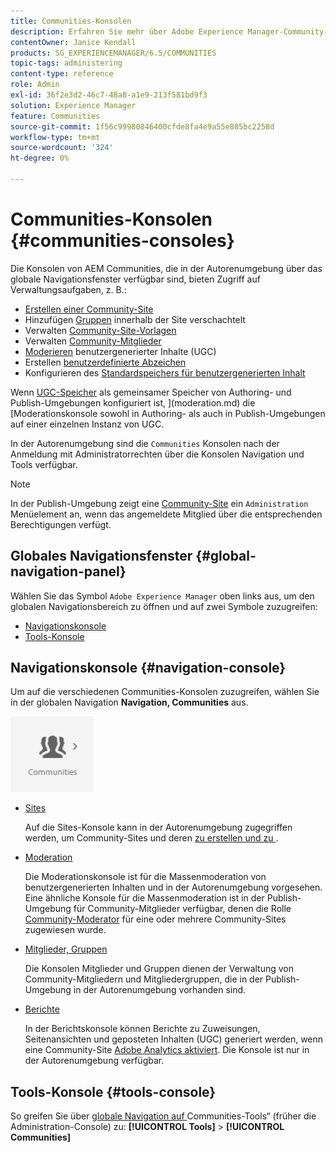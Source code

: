 ```yaml
---
title: Communities-Konsolen
description: Erfahren Sie mehr über Adobe Experience Manager-Community-Konsolen, die in der Autorenumgebung über das globale Navigationsfenster verfügbar sind.
contentOwner: Janice Kendall
products: SG_EXPERIENCEMANAGER/6.5/COMMUNITIES
topic-tags: administering
content-type: reference
role: Admin
exl-id: 36f2e3d2-46c7-48a8-a1e9-213f581bd9f3
solution: Experience Manager
feature: Communities
source-git-commit: 1f56c99980846400cfde8fa4e9a55e885bc2258d
workflow-type: tm+mt
source-wordcount: '324'
ht-degree: 0%

---
```


# Communities-Konsolen {#communities-consoles}

Die Konsolen von AEM Communities, die in der Autorenumgebung über das globale Navigationsfenster verfügbar sind, bieten Zugriff auf Verwaltungsaufgaben, z. B.:

* [Erstellen einer Community-Site](sites-console.md)
* Hinzufügen [Gruppen](groups.md) innerhalb der Site verschachtelt
* Verwalten [Community-Site-Vorlagen](sites.md)
* Verwalten [Community-Mitglieder](members.md)
* [Moderieren](moderate-ugc.md) benutzergenerierter Inhalte (UGC)
* Erstellen [benutzerdefinierte Abzeichen](badges.md)
* Konfigurieren des [Standardspeichers für benutzergenerierten Inhalt](srp-config.md)

Wenn [UGC-Speicher](working-with-srp.md) als gemeinsamer Speicher von Authoring- und Publish-Umgebungen konfiguriert ist, ](moderation.md) die [Moderationskonsole sowohl in Authoring- als auch in Publish-Umgebungen auf einer einzelnen Instanz von UGC.

In der Autorenumgebung sind die `Communities` Konsolen nach der Anmeldung mit Administratorrechten über die Konsolen Navigation und Tools verfügbar.

>[!NOTE]
>
>In der Publish-Umgebung zeigt eine [Community-Site](sites-console.md) ein `Administration` Menüelement an, wenn das angemeldete Mitglied über die entsprechenden Berechtigungen verfügt.

## Globales Navigationsfenster {#global-navigation-panel}

Wählen Sie das Symbol `Adobe Experience Manager` oben links aus, um den globalen Navigationsbereich zu öffnen und auf zwei Symbole zuzugreifen:

* [Navigationskonsole](#navigation-console)
* [Tools-Konsole](tools.md)

## Navigationskonsole {#navigation-console}

Um auf die verschiedenen Communities-Konsolen zuzugreifen, wählen Sie in der globalen Navigation **Navigation, Communities** aus.

![Communities](assets/communities.png)

* [Sites](sites-console.md)

  Auf die Sites-Konsole kann in der Autorenumgebung zugegriffen werden, um Community-Sites und deren [ zu erstellen und zu ](groups.md).

* [Moderation](moderation.md)

  Die Moderationskonsole ist für die Massenmoderation von benutzergenerierten Inhalten und in der Autorenumgebung vorgesehen. Eine ähnliche Konsole für die Massenmoderation ist in der Publish-Umgebung für Community-Mitglieder verfügbar, denen die Rolle [Community-Moderator](users.md#publishenvironmentusersandgroups) für eine oder mehrere Community-Sites zugewiesen wurde.

* [Mitglieder, Gruppen](members.md)

  Die Konsolen Mitglieder und Gruppen dienen der Verwaltung von Community-Mitgliedern und Mitgliedergruppen, die in der Publish-Umgebung in der Autorenumgebung vorhanden sind.

* [Berichte](reports.md)

  In der Berichtskonsole können Berichte zu Zuweisungen, Seitenansichten und geposteten Inhalten (UGC) generiert werden, wenn eine Community-Site [Adobe Analytics aktiviert](sites-console.md#analytics). Die Konsole ist nur in der Autorenumgebung verfügbar.

## Tools-Konsole {#tools-console}

So greifen Sie über [ globale Navigation auf ](tools.md)Communities-Tools“ (früher die Administration-Console) zu: **[!UICONTROL Tools]** > **[!UICONTROL Communities]**
